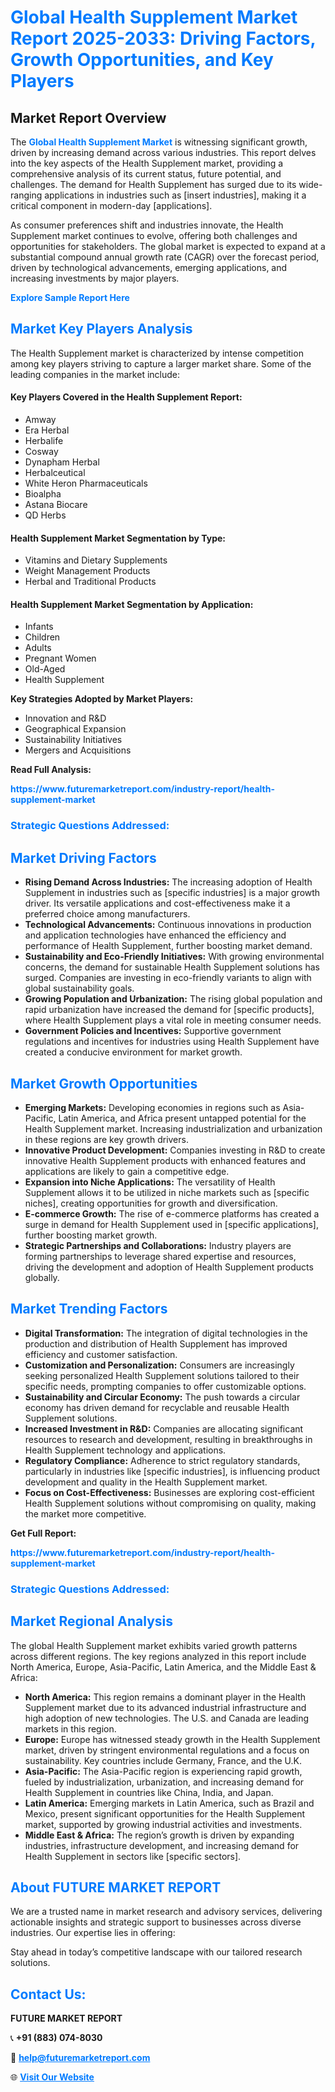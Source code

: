 <h1 style="color: #007BFF;">Global Health Supplement Market Report 2025-2033: Driving Factors, Growth Opportunities, and Key Players</h1>

<section id="overview">
<h2>Market Report Overview</h2>
<p>The <a href="https://www.futuremarketreport.com/industry-report/health-supplement-market" style="color: #007BFF; text-decoration: none;"><strong>Global Health Supplement Market</strong></a> is witnessing significant growth, driven by increasing demand across various industries. This report delves into the key aspects of the Health Supplement market, providing a comprehensive analysis of its current status, future potential, and challenges. The demand for Health Supplement has surged due to its wide-ranging applications in industries such as [insert industries], making it a critical component in modern-day [applications].</p>
<p>As consumer preferences shift and industries innovate, the Health Supplement market continues to evolve, offering both challenges and opportunities for stakeholders. The global market is expected to expand at a substantial compound annual growth rate (CAGR) over the forecast period, driven by technological advancements, emerging applications, and increasing investments by major players.</p>
</section>

<section id="overview">
<p><a href="https://www.futuremarketreport.com/request-sample/reportId=125877" style="color: #007BFF; text-decoration: none;"><strong>Explore Sample Report Here</strong></a></p>
</section>

<section id="key-players">
<h2 style="color: #007BFF;">Market Key Players Analysis</h2>
<p>The Health Supplement market is characterized by intense competition among key players striving to capture a larger market share. Some of the leading companies in the market include:</p>
<h4>Key Players Covered in the Health Supplement Report:</h4>
<ul><li>Amway</li><li>Era Herbal</li><li>Herbalife</li><li>Cosway</li><li>Dynapham Herbal</li><li>Herbalceutical</li><li>White Heron Pharmaceuticals</li><li>Bioalpha</li><li>Astana Biocare</li><li>QD Herbs</li></ul>
<h4>Health Supplement Market Segmentation by Type:</h4>
<ul><li>Vitamins and Dietary Supplements</li><li>Weight Management Products</li><li>Herbal and Traditional Products</li></ul>

<h4>Health Supplement Market Segmentation by Application:</h4>
<ul><li>Infants</li><li>Children</li><li>Adults</li><li>Pregnant Women</li><li>Old-Aged</li><li>Health Supplement</li></ul>
<p><strong>Key Strategies Adopted by Market Players:</strong></p>
<ul>
<li>Innovation and R&D</li>
<li>Geographical Expansion</li>
<li>Sustainability Initiatives</li>
<li>Mergers and Acquisitions</li>
</ul>
</section>

<section>
<p><strong>Read Full Analysis: </strong></p><a href="https://www.futuremarketreport.com/industry-report/health-supplement-market" style="color: #007BFF; text-decoration: none;"><strong>https://www.futuremarketreport.com/industry-report/health-supplement-market</strong></a>
<h3 style="color: #007BFF;">Strategic Questions Addressed:</h3>
</section>

<section id="driving-factors">
<h2 style="color: #007BFF;">Market Driving Factors</h2>
<ul>
<li><strong>Rising Demand Across Industries:</strong> The increasing adoption of Health Supplement in industries such as [specific industries] is a major growth driver. Its versatile applications and cost-effectiveness make it a preferred choice among manufacturers.</li>
<li><strong>Technological Advancements:</strong> Continuous innovations in production and application technologies have enhanced the efficiency and performance of Health Supplement, further boosting market demand.</li>
<li><strong>Sustainability and Eco-Friendly Initiatives:</strong> With growing environmental concerns, the demand for sustainable Health Supplement solutions has surged. Companies are investing in eco-friendly variants to align with global sustainability goals.</li>
<li><strong>Growing Population and Urbanization:</strong> The rising global population and rapid urbanization have increased the demand for [specific products], where Health Supplement plays a vital role in meeting consumer needs.</li>
<li><strong>Government Policies and Incentives:</strong> Supportive government regulations and incentives for industries using Health Supplement have created a conducive environment for market growth.</li>
</ul>
</section>

<section id="growth-opportunities">
<h2 style="color: #007BFF;">Market Growth Opportunities</h2>
<ul>
<li><strong>Emerging Markets:</strong> Developing economies in regions such as Asia-Pacific, Latin America, and Africa present untapped potential for the Health Supplement market. Increasing industrialization and urbanization in these regions are key growth drivers.</li>
<li><strong>Innovative Product Development:</strong> Companies investing in R&D to create innovative Health Supplement products with enhanced features and applications are likely to gain a competitive edge.</li>
<li><strong>Expansion into Niche Applications:</strong> The versatility of Health Supplement allows it to be utilized in niche markets such as [specific niches], creating opportunities for growth and diversification.</li>
<li><strong>E-commerce Growth:</strong> The rise of e-commerce platforms has created a surge in demand for Health Supplement used in [specific applications], further boosting market growth.</li>
<li><strong>Strategic Partnerships and Collaborations:</strong> Industry players are forming partnerships to leverage shared expertise and resources, driving the development and adoption of Health Supplement products globally.</li>
</ul>
</section>

<section id="trending-factors">
<h2 style="color: #007BFF;">Market Trending Factors</h2>
<ul>
<li><strong>Digital Transformation:</strong> The integration of digital technologies in the production and distribution of Health Supplement has improved efficiency and customer satisfaction.</li>
<li><strong>Customization and Personalization:</strong> Consumers are increasingly seeking personalized Health Supplement solutions tailored to their specific needs, prompting companies to offer customizable options.</li>
<li><strong>Sustainability and Circular Economy:</strong> The push towards a circular economy has driven demand for recyclable and reusable Health Supplement solutions.</li>
<li><strong>Increased Investment in R&D:</strong> Companies are allocating significant resources to research and development, resulting in breakthroughs in Health Supplement technology and applications.</li>
<li><strong>Regulatory Compliance:</strong> Adherence to strict regulatory standards, particularly in industries like [specific industries], is influencing product development and quality in the Health Supplement market.</li>
<li><strong>Focus on Cost-Effectiveness:</strong> Businesses are exploring cost-efficient Health Supplement solutions without compromising on quality, making the market more competitive.</li>
</ul>
</section>

<section>
<p><strong>Get Full Report: </strong></p><a href="https://www.futuremarketreport.com/industry-report/health-supplement-market" style="color: #007BFF; text-decoration: none;"><strong>https://www.futuremarketreport.com/industry-report/health-supplement-market</strong></a>
<h3 style="color: #007BFF;">Strategic Questions Addressed:</h3>
</section>


<section id="regional-analysis">
<h2 style="color: #007BFF;">Market Regional Analysis</h2>
<p>The global Health Supplement market exhibits varied growth patterns across different regions. The key regions analyzed in this report include North America, Europe, Asia-Pacific, Latin America, and the Middle East & Africa:</p>
<ul>
<li><strong>North America:</strong> This region remains a dominant player in the Health Supplement market due to its advanced industrial infrastructure and high adoption of new technologies. The U.S. and Canada are leading markets in this region.</li>
<li><strong>Europe:</strong> Europe has witnessed steady growth in the Health Supplement market, driven by stringent environmental regulations and a focus on sustainability. Key countries include Germany, France, and the U.K.</li>
<li><strong>Asia-Pacific:</strong> The Asia-Pacific region is experiencing rapid growth, fueled by industrialization, urbanization, and increasing demand for Health Supplement in countries like China, India, and Japan.</li>
<li><strong>Latin America:</strong> Emerging markets in Latin America, such as Brazil and Mexico, present significant opportunities for the Health Supplement market, supported by growing industrial activities and investments.</li>
<li><strong>Middle East & Africa:</strong> The region’s growth is driven by expanding industries, infrastructure development, and increasing demand for Health Supplement in sectors like [specific sectors].</li>
</ul>
</section>

<footer>
<h2 style="color: #007BFF;">About FUTURE MARKET REPORT</h2>
<p>We are a trusted name in market research and advisory services, delivering actionable insights and strategic support to businesses across diverse industries. Our expertise lies in offering:</p>

<p>Stay ahead in today’s competitive landscape with our tailored research solutions.</p>

<h2 style="color: #007BFF;">Contact Us:</h2>
<p><strong>FUTURE MARKET REPORT</strong></p>
<p>📞 <strong>+91 (883) 074-8030</strong></p>
<p>📧 <strong><a href="mailto:help@futuremarketreport.com" style="color: #007BFF;">help@futuremarketreport.com</a></strong></p>
<p>🌐 <strong><a href="https://www.futuremarketreport.com/" style="color: #007BFF;">Visit Our Website</a></strong></p>
</footer>